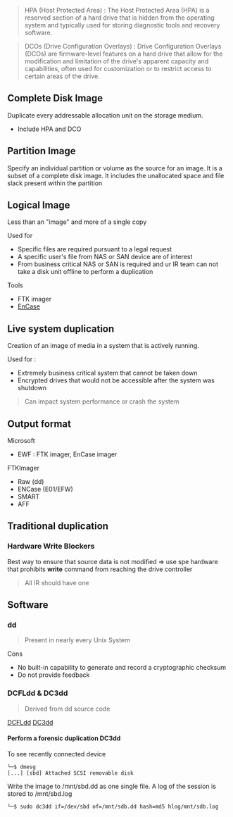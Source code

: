 
> HPA (Host Protected Area) : The Host Protected Area (HPA) is a reserved section of a hard drive that is hidden from the operating system and typically used for storing diagnostic tools and recovery software.

> DCOs (Drive Configuration Overlays) : Drive Configuration Overlays (DCOs) are firmware-level features on a hard drive that allow for the modification and limitation of the drive's apparent capacity and capabilities, often used for customization or to restrict access to certain areas of the drive.
## Complete Disk Image

Duplicate every addressable allocation unit on the storage medium.

- Include HPA and DCO

## Partition Image

Specify an individual partition or volume as the source for an image.
It is a subset of a complete disk image.
It includes the unallocated space and file slack present within the partition

## Logical Image

Less than an "image" and more of a single copy

Used for
- Specific files are required pursuant to a legal request
- A specific user's file from NAS or SAN device are of interest
- From business critical NAS or SAN is required and ur IR team can not take a disk unit offline to perform a duplication

Tools
- FTK imager
- [EnCase](https://www.opentext.com/en-gb/products/encase-forensic)

## Live system duplication

Creation of an image of media in a system that is actively running.

Used for : 
- Extremely business critical system that cannot be taken down
- Encrypted drives that would not be accessible after the system was shutdown

> Can impact system performance or crash the system
## Output format

Microsoft 
- EWF : FTK imager, EnCase imager

FTKImager
- Raw (dd)
- ENCase (E01/EFW)
- SMART
- AFF

## Traditional duplication

### Hardware Write Blockers

Best way to ensure that source data is not modified => use spe hardware that prohibits **write** command from reaching the drive controller

> All IR should have one

## Software

### dd

> Present in nearly every Unix System

Cons
- No built-in capability to generate and record a cryptographic checksum
- Do not provide feedback

### DCFLdd & DC3dd

> Derived from dd source code

[DCFLdd](https://sourceforge.net/projects/dcfldd/)
[DC3dd](https://sourceforge.net/projects/dc3dd/)

#### Perform a forensic duplication DC3dd

To see recently connected device 

```shell
└─$ dmesg
[...] [sbd] Attached SCSI removable disk
```

Write the image to /mnt/sbd.dd as one single file.
A log of the session is stored to /mnt/sbd.log
```shell
└─$ sudo dc3dd if=/dev/sbd of=/mnt/sdb.dd hash=md5 hlog/mnt/sdb.log
```


